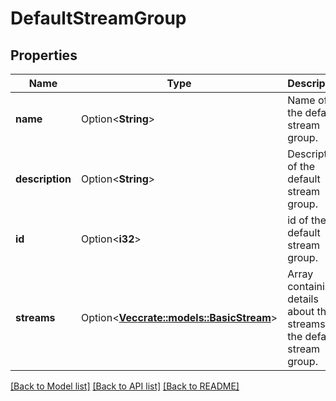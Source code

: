 # DefaultStreamGroup

## Properties

Name | Type | Description | Notes
------------ | ------------- | ------------- | -------------
**name** | Option<**String**> | Name of the default stream group.  | [optional]
**description** | Option<**String**> | Description of the default stream group.  | [optional]
**id** | Option<**i32**> | id of the default stream group.  | [optional]
**streams** | Option<[**Vec<crate::models::BasicStream>**](BasicStream.md)> | Array containing details about the streams in the default stream group.  | [optional]

[[Back to Model list]](../README.md#documentation-for-models) [[Back to API list]](../README.md#documentation-for-api-endpoints) [[Back to README]](../README.md)



